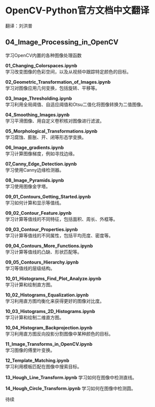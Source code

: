 # OpenCV-Python官方文档中文翻译
翻译：刘洪普

## 04_Image_Processing_in_OpenCV
学习OpenCV内置的各种图像处理函数

**01_Changing_Colorspaces.ipynb**  
学习改变图像的色彩空间，以及从视频中跟踪特定颜色的目标。

**02_Geometric_Transformation_of_Images.ipynb**  
学习对图像应用几何变换，包括旋转、平移等。

**03_Image_Thresholding.ipynb**  
学习利用全局阈值、自适应阈值和Otsu二值化将图像转换为二值图像。

**04_Smoothing_Images.ipynb**  
学习平滑图像、用自定义卷积核对图像进行滤波。

**05_Morphological_Transformations.ipynb**  
学习腐蚀、膨胀、开、闭等形态学变换。

**06_Image_gradients.ipynb**  
学习计算图像梯度，例如寻找边缘。

**07_Canny_Edge_Detection.ipynb**  
学习使用Canny边缘检测器。

**08_Image_Pyramids.ipynb**  
学习使用图像金字塔。

**09_01_Contours_Getting_Started.ipynb**  
学习如何计算和显示等值线。

**09_02_Contour_Feature.ipynb**  
学习计算等值线的不同特征，包括面积、周长、外框等。

**09_03_Contour_Properties.ipynb**  
学习计算等值线的不同属性，包括平均亮度、密度等。

**09_04_Contours_More_Functions.ipynb**  
学习计算等值线的凸缺、形状匹配等。

**09_05_Contours_Hierarchy.ipynb**  
学习等值线的层级结构。

**10_01_Histograms_Find_Plot_Analyze.ipynb**  
学习计算和绘制直方图。

**10_02_Histograms_Equalization.ipynb**  
学习利用直方图均衡化来获得更好的图像对比度。

**10_03_Histograms_2D_Histograms.ipynb**  
学习计算和绘制二维直方图。

**10_04_Histogram_Backprojection.ipynb**  
学习利用直方图反向投影分割图像中某种颜色的目标。

**11_Image_Transforms_in_OpenCV.ipynb**  
学习图像的傅里叶变换。

**12_Template_Matching.ipynb**  
学习利用模板匹配在图像中搜索目标。

**13_Hough_Line_Transform.ipynb**
学习如何在图像中检测直线。

**14_Hough_Circle_Transform.ipynb**
学习如何在图像中检测圆。

待续
